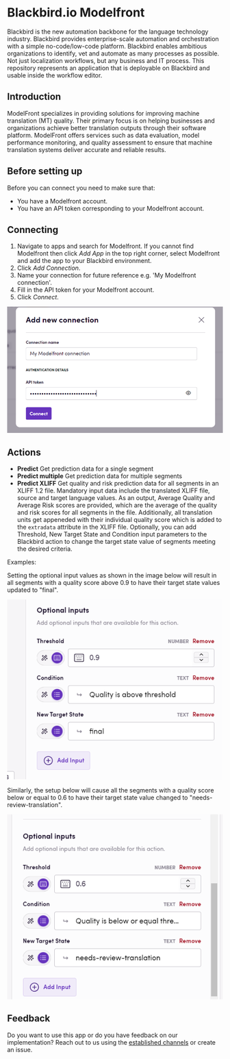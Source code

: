 # Blackbird.io Modelfront

Blackbird is the new automation backbone for the language technology industry. Blackbird provides enterprise-scale automation and orchestration with a simple no-code/low-code platform. Blackbird enables ambitious organizations to identify, vet and automate as many processes as possible. Not just localization workflows, but any business and IT process. This repository represents an application that is deployable on Blackbird and usable inside the workflow editor.

## Introduction

<!-- begin docs -->

ModelFront specializes in providing solutions for improving machine translation (MT) quality. Their primary focus is on helping businesses and organizations achieve better translation outputs through their software platform. ModelFront offers services such as data evaluation, model performance monitoring, and quality assessment to ensure that machine translation systems deliver accurate and reliable results. 

## Before setting up

Before you can connect you need to make sure that:

- You have a Modelfront account.
- You have an API token corresponding to your Modelfront account.

## Connecting

1. Navigate to apps and search for Modelfront. If you cannot find Modelfront then click _Add App_ in the top right corner, select Modelfront and add the app to your Blackbird environment.
2. Click _Add Connection_.
3. Name your connection for future reference e.g. 'My Modelfront connection'.
4. Fill in the API token for your Modelfront account.
7. Click _Connect_.

![ModelfrontBlackbirdConnection](image/README/ModelfrontBlackbirdConnection.png)

## Actions

- **Predict** Get prediction data for a single segment
- **Predict multiple** Get prediction data for multiple segments
- **Predict XLIFF** Get quality and risk prediction data for all segments in an XLIFF 1.2 file. Mandatory input data include the translated XLIFF file, source and target language values. As an output, Average Quality and Average Risk scores are provided, which are the average of the quality and risk scores for all segments in the file. Additionally, all translation units get appeneded with their individual quality score which is added to the `extradata` attribute in the XLIFF file. Optionally, you can add Threshold, New Target State and Condition input parameters to the Blackbird action to change the target state value of segments meeting the desired criteria.

Examples:

Setting the optional input values as shown in the image below will result in all segments with a quality score above 0.9 to have their target state values updated to "final".

![Modelfrontoptionalinput1](image/README/Modelfrontoptionalinput1.png)

Similarly, the setup below will cause all the segments with a quality score below or equal to 0.6 to have their target state value changed to "needs-review-translation".

![Modelfrontoptionalinput2](image/README/Modelfrontoptionalinput2.png)

## Feedback

Do you want to use this app or do you have feedback on our implementation? Reach out to us using the [established channels](https://www.blackbird.io/) or create an issue.

<!-- end docs -->
